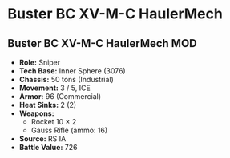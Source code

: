 # Buster BC XV-M-C HaulerMech
## Buster BC XV-M-C HaulerMech MOD
- **Role:** Sniper
- **Tech Base:** Inner Sphere (3076)
- **Chassis:** 50 tons (Industrial)
- **Movement:** 3 / 5, ICE
- **Armor:** 96 (Commercial)
- **Heat Sinks:** 2 (2)
- **Weapons:**
  - Rocket 10 × 2
  - Gauss Rifle (ammo: 16)
- **Source:** RS IA
- **Battle Value:** 726

